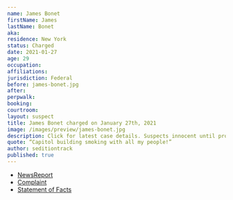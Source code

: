 ```yaml
---
name: James Bonet
firstName: James
lastName: Bonet
aka:
residence: New York
status: Charged
date: 2021-01-27
age: 29
occupation:
affiliations:
jurisdiction: Federal
before: james-bonet.jpg
after:
perpwalk:
booking:
courtroom:
layout: suspect
title: James Bonet charged on January 27th, 2021
image: /images/preview/james-bonet.jpg
description: Click for latest case details. Suspects innocent until proven guilty.
quote: “Capitol building smoking with all my people!”
author: seditiontrack
published: true
---
```


- [NewsReport](https://www.timesunion.com/news/article/No-weed-for-Glens-Falls-man-charged-in-attack-on-15903349.php)
- [Complaint](https://www.justice.gov/opa/page/file/1361446/download)
- [Statement of Facts](https://www.justice.gov/opa/page/file/1361446/download)
